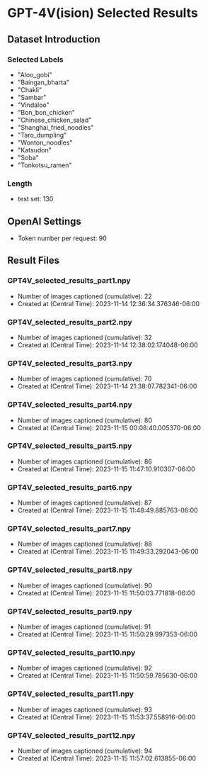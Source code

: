 # GPT-4V(ision) Selected Results
## Dataset Introduction
### Selected Labels
- "Aloo_gobi"
- "Baingan_bharta"
- "Chakli"
- "Sambar"
- "Vindaloo"
- "Bon_bon_chicken"
- "Chinese_chicken_salad"
- "Shanghai_fried_noodles"
- "Taro_dumpling"
- "Wonton_noodles"
- "Katsudon"
- "Soba"
- "Tonkotsu_ramen"
### Length
- test set: 130
## OpenAI Settings
- Token number per request: 90
## Result Files
### GPT4V_selected_results_part1.npy
- Number of images captioned (cumulative): 22
- Created at (Central Time): 2023-11-14 12:36:34.376346-06:00
### GPT4V_selected_results_part2.npy
- Number of images captioned (cumulative): 32
- Created at (Central Time): 2023-11-14 12:38:02.174048-06:00
### GPT4V_selected_results_part3.npy
- Number of images captioned (cumulative): 70
- Created at (Central Time): 2023-11-14 21:38:07.782341-06:00
### GPT4V_selected_results_part4.npy
- Number of images captioned (cumulative): 80
- Created at (Central Time): 2023-11-15 00:08:40.005370-06:00
### GPT4V_selected_results_part5.npy
- Number of images captioned (cumulative): 86
- Created at (Central Time): 2023-11-15 11:47:10.910307-06:00
### GPT4V_selected_results_part6.npy
- Number of images captioned (cumulative): 87
- Created at (Central Time): 2023-11-15 11:48:49.885763-06:00
### GPT4V_selected_results_part7.npy
- Number of images captioned (cumulative): 88
- Created at (Central Time): 2023-11-15 11:49:33.292043-06:00
### GPT4V_selected_results_part8.npy
- Number of images captioned (cumulative): 90
- Created at (Central Time): 2023-11-15 11:50:03.771818-06:00
### GPT4V_selected_results_part9.npy
- Number of images captioned (cumulative): 91
- Created at (Central Time): 2023-11-15 11:50:29.997353-06:00
### GPT4V_selected_results_part10.npy
- Number of images captioned (cumulative): 92
- Created at (Central Time): 2023-11-15 11:50:59.785630-06:00
### GPT4V_selected_results_part11.npy
- Number of images captioned (cumulative): 93
- Created at (Central Time): 2023-11-15 11:53:37.558916-06:00
### GPT4V_selected_results_part12.npy
- Number of images captioned (cumulative): 94
- Created at (Central Time): 2023-11-15 11:57:02.613855-06:00
